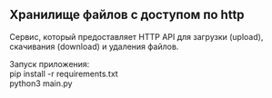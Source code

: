 ## Хранилище файлов с доступом по http

Cервис, который предоставляет HTTP API для загрузки (upload), скачивания (download) и удаления файлов.

Запуск приложения:  
pip install -r requirements.txt  
python3 main.py